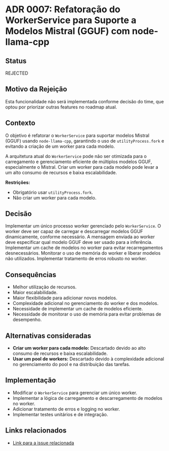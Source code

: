 # ADR 0007: Refatoração do WorkerService para Suporte a Modelos Mistral (GGUF) com node-llama-cpp

## Status

REJECTED

## Motivo da Rejeição

Esta funcionalidade não será implementada conforme decisão do time, que optou por priorizar outras features no roadmap atual.

## Contexto

O objetivo é refatorar o `WorkerService` para suportar modelos Mistral (GGUF) usando `node-llama-cpp`, garantindo o uso de `utilityProcess.fork` e evitando a criação de um worker para cada modelo.

A arquitetura atual do `WorkerService` pode não ser otimizada para o carregamento e gerenciamento eficiente de múltiplos modelos GGUF, especialmente o Mistral. Criar um worker para cada modelo pode levar a um alto consumo de recursos e baixa escalabilidade.

**Restrições:**

*   Obrigatório usar `utilityProcess.fork`.
*   Não criar um worker para cada modelo.

## Decisão

Implementar um único processo worker gerenciado pelo `WorkerService`. O worker deve ser capaz de carregar e descarregar modelos GGUF dinamicamente, conforme necessário. A mensagem enviada ao worker deve especificar qual modelo GGUF deve ser usado para a inferência. Implementar um cache de modelos no worker para evitar recarregamentos desnecessários. Monitorar o uso de memória do worker e liberar modelos não utilizados. Implementar tratamento de erros robusto no worker.

## Consequências

*   Melhor utilização de recursos.
*   Maior escalabilidade.
*   Maior flexibilidade para adicionar novos modelos.
*   Complexidade adicional no gerenciamento do worker e dos modelos.
*   Necessidade de implementar um cache de modelos eficiente.
*   Necessidade de monitorar o uso de memória para evitar problemas de desempenho.

## Alternativas consideradas

*   **Criar um worker para cada modelo:** Descartado devido ao alto consumo de recursos e baixa escalabilidade.
*   **Usar um pool de workers:** Descartado devido à complexidade adicional no gerenciamento do pool e na distribuição das tarefas.

## Implementação

*   Modificar o `WorkerService` para gerenciar um único worker.
*   Implementar a lógica de carregamento e descarregamento de modelos no worker.
*   Adicionar tratamento de erros e logging no worker.
*   Implementar testes unitários e de integração.

## Links relacionados

*   [Link para a issue relacionada](link)